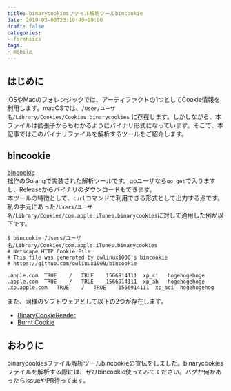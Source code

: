 ```yaml
---
title: binarycookiesファイル解析ツールbincookie
date: 2019-03-06T23:10:49+09:00
draft: false
categories:
- forensics
tags:
- mobile
---
```


## はじめに

iOSやMacのフォレンジックでは、アーティファクトの1つとしてCookie情報を利用します。macOSでは、`/User/ユーザ名/Library/Cookies/Cookies.binarycookies` に存在します。しかしながら、本ファイルは拡張子からもわかるようにバイナリ形式になっています。そこで、本記事ではこのバイナリファイルを解析するツールをご紹介します。

## bincookie

[bincookie](https://github.com/owlinux1000/bincookie)  
拙作のGolangで実装された解析ツールです。goユーザなら`go get`で入りますし、Releaseからバイナリのダウンロードもできます。  
本ツールの特徴として、`curl`コマンドで利用できる形式として出力する点です。私の手元にあった`/Users/ユーザ名/Library/Cookies/com.apple.iTunes.binarycookies`に対して適用した例が以下です。

```
$ bincookie /Users/ユーザ名/Library/Cookies/com.apple.iTunes.binarycookies
# Netscape HTTP Cookie File
# This file was generated by owlinux1000's bincookie
# https://github.com/owlinux1000/bincookie

.apple.com	TRUE	/	TRUE	1566914111	xp_ci	hogehogehoge
.apple.com	TRUE	/	TRUE	1566914111	xp_ab	hogehogehoge
.xp.apple.com	TRUE	/	TRUE	1566914111	xp_aci	hogehogehog
```

また、同様のソフトウェアとして以下の2つが存在します。

- [BinaryCookieReader](https://github.com/as0ler/BinaryCookieReader)
- [Burnt Cookie](https://github.com/horrorho/burnt-cookie)


## おわりに

binarycookiesファイル解析ツールbincookieの宣伝をしました。binarycookiesファイルを解析する際には、ぜひbincookie使ってみてください。バグか何かあったらissueやPR待ってます。
